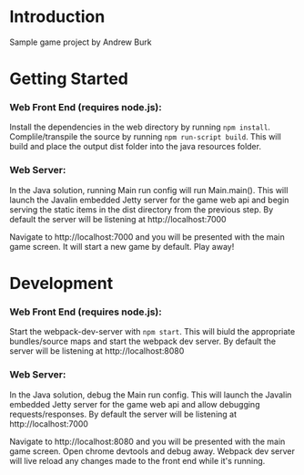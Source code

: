 # Introduction
Sample game project by Andrew Burk

# Getting Started
### Web Front End (requires node.js):  
Install the dependencies in the web directory by running `npm install`.  
Complile/transpile the source by running `npm run-script build`. This will build and place the output dist folder into the java resources folder.

### Web Server:  
In the Java solution, running Main run config will run Main.main(). This will launch the Javalin embedded Jetty server for the game web api and begin serving the static items in the dist directory from the previous step.
By default the server will be listening at http://localhost:7000
  
Navigate to http://localhost:7000 and you will be presented with the main game screen. It will start a new game by default. Play away!


# Development
### Web Front End (requires node.js):  
Start the webpack-dev-server with `npm start`. This will biuld the appropriate bundles/source maps and start the webpack dev server. By default the server will be listening at http://localhost:8080

### Web Server:  
In the Java solution, debug the Main run config. This will launch the Javalin embedded Jetty server for the game web api and allow debugging requests/responses.
By default the server will be listening at http://localhost:7000
  
Navigate to http://localhost:8080 and you will be presented with the main game screen. Open chrome devtools and debug away. Webpack dev server will live reload any changes made to the front end while it's running.